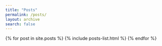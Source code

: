 ```yaml
---
title: "Posts"
permalink: /posts/
layout: archive
search: false
---
```


{% for post in site.posts %}
  {% include posts-list.html %}
{% endfor %}